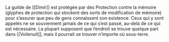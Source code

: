 La guilde de [[Dimir]] est protégée par des Protection contre la mémoire (glyphes de protection qui stockent des sorts de modification de mémoire) pour s’assurer que peu de gens connaissent son existence. Ceux qui y sont appelés ne se souviennent jamais de ce qui s’est passé, au-delà de ce qui est nécessaire. La plupart supposent que l’endroit se trouve quelque part dans [[Voilenuit]], mais il pourrait se trouver n’importe où sous-terre. 